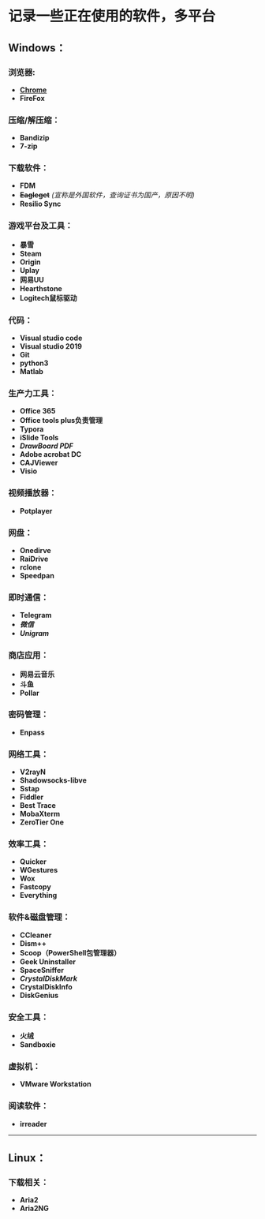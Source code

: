 # 记录一些正在使用的软件，多平台

## Windows：

### 浏览器:

- [**Chrome**](<https://www.google.com/chrome/>)
- **FireFox**

### 压缩/解压缩：

- **Bandizip**
- **7-zip**

### 下载软件：

- **FDM**
- ~~**Eagleget**~~    *(宣称是外国软件，查询证书为国产，原因不明)*
- **Resilio Sync**

### 游戏平台及工具：

- **暴雪**
- **Steam**
- **Origin**
- **Uplay**
- **网易UU**
- **Hearthstone**
- **Logitech鼠标驱动**

### 代码：

- **Visual studio code**
- **Visual studio 2019**
- **Git**
- **python3**
- **Matlab**

### 生产力工具：

- **Office 365**
- **Office tools plus负责管理**
- **Typora**
- **iSlide Tools**
- ***DrawBoard PDF***
- **Adobe acrobat DC**
- **CAJViewer**
- **Visio**

### 视频播放器：

- **Potplayer**

### 网盘：

- **Onedirve**
- **RaiDrive**
- **rclone**
- **Speedpan**

### 即时通信：

- **Telegram**
- ***微信***
- ***Unigram***

### 商店应用：

- **网易云音乐**
- **斗鱼**
- **Pollar**

### 密码管理：

- **Enpass**

### **网络工具：**

- **V2rayN**
- **Shadowsocks-libve**
- **Sstap**
- **Fiddler**
- **Best Trace**
- **MobaXterm**
- **ZeroTier One**

### 效率工具：

- **Quicker**
- **WGestures**
- **Wox**
- **Fastcopy**
- **Everything** 

### 软件&磁盘管理：

- **CCleaner**
- **Dism++**
- **Scoop（PowerShell包管理器）**
- **Geek Uninstaller**
- **SpaceSniffer**
- ***CrystalDiskMark***
- **CrystalDiskInfo**
- **DiskGenius**

### 安全工具：

- **火绒**
- **Sandboxie**

### 虚拟机：

- **VMware Workstation**

### 阅读软件：

- **irreader**

<!--注：斜体代表Windows商店版本-->

------

## Linux：

### 下载相关：

- **Aria2** 
- **Aria2NG**





